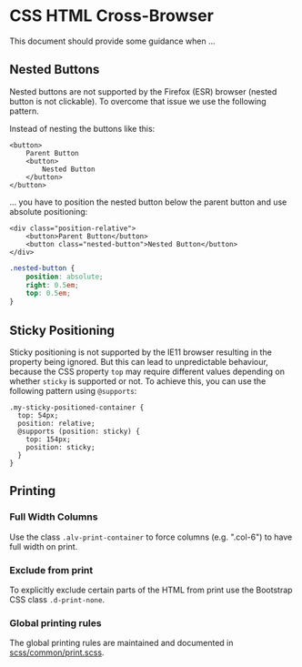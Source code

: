 # CSS HTML Cross-Browser

This document should provide some guidance when ...

## Nested Buttons
Nested buttons are not supported by the Firefox (ESR) browser (nested button is not clickable). To overcome that issue we use the following pattern.

Instead of nesting the buttons like this:
```xhtml
<button>
    Parent Button
    <button>
        Nested Button
    </button>
</button>
```
... you have to position the nested button below the parent button and use absolute positioning:

```xhtml
<div class="position-relative">
    <button>Parent Button</button>
    <button class="nested-button">Nested Button</button>
</div>
```
```CSS
.nested-button {
    position: absolute;
    right: 0.5em;
    top: 0.5em;
}
```

## Sticky Positioning
Sticky positioning is not supported by the IE11 browser resulting in the property being ignored. But this can lead 
to unpredictable behaviour, because the CSS property `top` may require different values depending on whether `sticky`
is supported or not. To achieve this, you can use the following pattern using `@supports`:
```
.my-sticky-positioned-container {
  top: 54px;
  position: relative;
  @supports (position: sticky) {
    top: 154px;
    position: sticky;
  }
}
```

## Printing

### Full Width Columns
Use the class `.alv-print-container` to force columns (e.g. ".col-6") to have full width on print.

### Exclude from print
To explicitly exclude certain parts of the HTML from print use the Bootstrap CSS class `.d-print-none`.

### Global printing rules
The global printing rules are maintained and documented in [scss/common/print.scss](../alv-portal-ui/src/scss/common/print.scss).


